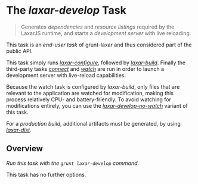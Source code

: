 # The *laxar-develop* Task

> Generates *dependencies* and *resource listings* required by the LaxarJS runtime, and starts a *development server*  with live reloading.

This task is an _end-user task_ of grunt-laxar and thus considered part of the public API.

This task simply runs [*laxar-configure*](laxar-configure.md), followed by [*laxar-build*](laxar-build.md).
Finally the third-party tasks [*connect*](https://github.com/gruntjs/grunt-contrib-connect) and [*watch*](https://github.com/gruntjs/grunt-contrib-watch) are run in order to launch a development server with live-reload capabilities.

Because the watch task is configured by *laxar-build*, only files that are relevant to the application are watched for modification, making this process relatively CPU- and battery-friendly.
To avoid watching for modifications entirely, you can use the *[laxar-develop-no-watch](laxar-develop-no-watch.md)* variant of this task.

For a *production build*, additional artifacts must be generated, by using [*laxar-dist*](laxar-dist.md).


## Overview

*Run this task with the `grunt laxar-develop` command.*

This task has no further options.

